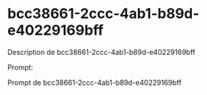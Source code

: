 # bcc38661-2ccc-4ab1-b89d-e40229169bff

Description de bcc38661-2ccc-4ab1-b89d-e40229169bff

Prompt:

Prompt de bcc38661-2ccc-4ab1-b89d-e40229169bff